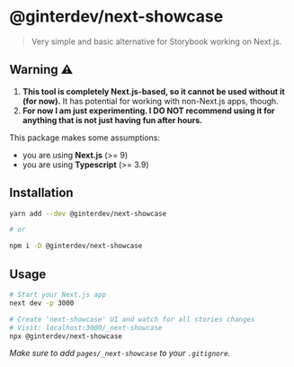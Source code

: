 # @ginterdev/next-showcase

> Very simple and basic alternative for Storybook working on Next.js.

## Warning :warning:

1. **This tool is completely Next.js-based, so it cannot be used without it (for now).** It has potential for working with non-Next.js apps, though.
2. **For now I am just experimenting. I DO NOT recommend using it for anything that is not just having fun after hours.**

This package makes some assumptions:

- you are using **Next.js** (>= 9)
- you are using **Typescript** (>= 3.9)

## Installation

```bash
yarn add --dev @ginterdev/next-showcase

# or

npm i -D @ginterdev/next-showcase
```

## Usage

```bash
# Start your Next.js app
next dev -p 3000

# Create 'next-showcase' UI and watch for all stories changes
# Visit: localhost:3000/_next-showcase
npx @ginterdev/next-showcase
```

_Make sure to add `pages/_next-showcase` to your `.gitignore`._
